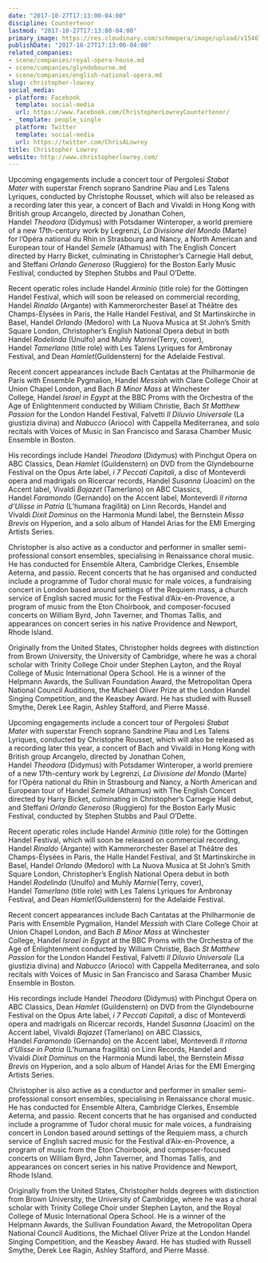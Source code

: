 ```yaml
---
date: "2017-10-27T17:13:00-04:00"
discipline: Countertenor
lastmod: "2017-10-27T17:13:00-04:00"
primary_image: https://res.cloudinary.com/schmopera/image/upload/v1546739448/media/2019/01/ChristopherLowrey.jpg
publishDate: "2017-10-27T17:13:00-04:00"
related_companies:
- scene/companies/royal-opera-house.md
- scene/companies/glyndebourne.md
- scene/companies/english-national-opera.md
slug: christopher-lowrey
social_media:
- platform: Facebook
  template: social-media
  url: https://www.facebook.com/ChristopherLowreyCountertenor/
- _template: people_single
  platform: Twitter
  template: social-media
  url: https://twitter.com/ChrisALowrey
title: Christopher Lowrey
website: http://www.christopherlowrey.com/
---
```

Upcoming engagements include a concert tour of Pergolesi _Stabat Mater_ with superstar French soprano Sandrine Piau and Les Talens Lyriques, conducted by Christophe Rousset, which will also be released as a recording later this year, a concert of Bach and Vivaldi in Hong Kong with British group Arcangelo, directed by Jonathan Cohen, Handel _Theodora_ (Didymus) with Potsdamer Winteroper, a world premiere of a new 17th-century work by Legrenzi, _La Divisione del Mondo_ (Marte) for l’Opéra national du Rhin in Strasbourg and Nancy, a North American and European tour of Handel _Semele_ (Athamus) with The English Concert directed by Harry Bicket, culminating in Christopher’s Carnegie Hall debut, and Steffani _Orlando Generoso_ (Ruggiero) for the Boston Early Music Festival, conducted by Stephen Stubbs and Paul O’Dette.

Recent operatic roles include Handel _Arminio_ (title role) for the Göttingen Handel Festival, which will soon be released on commercial recording, Handel _Rinaldo_ (Argante) with Kammerorchester Basel at Théâtre des Champs-Élysées in Paris, the Halle Handel Festival, and St Martinskirche in Basel, Handel _Orlando_ (Medoro) with La Nuova Musica at St John’s Smith Square London, Christopher’s English National Opera debut in both Handel _Rodelinda_ (Unulfo) and Muhly _Marnie_(Terry, cover), Handel _Tamerlano_ (title role) with Les Talens Lyriques for Ambronay Festival, and Dean _Hamlet_(Guildenstern) for the Adelaide Festival.

Recent concert appearances include Bach Cantatas at the Philharmonie de Paris with Ensemble Pygmalion, Handel _Messiah_ with Clare College Choir at Union Chapel London, and Bach _B Minor Mass_ at Winchester College, Handel _Israel in Egypt_ at the BBC Proms with the Orchestra of the Age of Enlightenment conducted by William Christie, Bach _St Matthew Passion_ for the London Handel Festival, Falvetti _Il Diluvio Universale_ (La giustizia divina) and _Nabucco_ (Arioco) with Cappella Mediterranea, and solo recitals with Voices of Music in San Francisco and Sarasa Chamber Music Ensemble in Boston.

His recordings include Handel _Theodora_ (Didymus) with Pinchgut Opera on ABC Classics, Dean _Hamlet_ (Guildenstern) on DVD from the Glyndebourne Festival on the Opus Arte label, _i 7 Peccati Capitali_, a disc of Monteverdi opera and madrigals on Ricercar records, Handel _Susanna_ (Joacim) on the Accent label, Vivaldi _Bajazet_ (Tamerlano) on ABC Classics, Handel _Faramondo_ (Gernando) on the Accent label, Monteverdi _Il ritorna d’Ulisse in Patria_ (L’humana fragilità) on Linn Records, Handel and Vivaldi _Dixit Dominus_ on the Harmonia Mundi label, the Bernstein _Missa Brevis_ on Hyperion, and a solo album of Handel Arias for the EMI Emerging Artists Series.

Christopher is also active as a conductor and performer in smaller semi-professional consort ensembles, specialising in Renaissance choral music. He has conducted for Ensemble Altera, Cambridge Clerkes, Ensemble Aeterna, and passio. Recent concerts that he has organised and conducted include a programme of Tudor choral music for male voices, a fundraising concert in London based around settings of the Requiem mass, a church service of English sacred music for the Festival d’Aix-en-Provence, a program of music from the Eton Choirbook, and composer-focused concerts on William Byrd, John Taverner, and Thomas Tallis, and appearances on concert series in his native Providence and Newport, Rhode Island.

Originally from the United States, Christopher holds degrees with distinction from Brown University, the University of Cambridge, where he was a choral scholar with Trinity College Choir under Stephen Layton, and the Royal College of Music International Opera School. He is a winner of the Helpmann Awards, the Sullivan Foundation Award, the Metropolitan Opera National Council Auditions, the Michael Oliver Prize at the London Handel Singing Competition, and the Keasbey Award. He has studied with Russell Smythe, Derek Lee Ragin, Ashley Stafford, and Pierre Massé.

Upcoming engagements include a concert tour of Pergolesi _Stabat Mater_ with superstar French soprano Sandrine Piau and Les Talens Lyriques, conducted by Christophe Rousset, which will also be released as a recording later this year, a concert of Bach and Vivaldi in Hong Kong with British group Arcangelo, directed by Jonathan Cohen, Handel _Theodora_ (Didymus) with Potsdamer Winteroper, a world premiere of a new 17th-century work by Legrenzi, _La Divisione del Mondo_ (Marte) for l’Opéra national du Rhin in Strasbourg and Nancy, a North American and European tour of Handel _Semele_ (Athamus) with The English Concert directed by Harry Bicket, culminating in Christopher’s Carnegie Hall debut, and Steffani _Orlando Generoso_ (Ruggiero) for the Boston Early Music Festival, conducted by Stephen Stubbs and Paul O’Dette.

Recent operatic roles include Handel _Arminio_ (title role) for the Göttingen Handel Festival, which will soon be released on commercial recording, Handel _Rinaldo_ (Argante) with Kammerorchester Basel at Théâtre des Champs-Élysées in Paris, the Halle Handel Festival, and St Martinskirche in Basel, Handel _Orlando_ (Medoro) with La Nuova Musica at St John’s Smith Square London, Christopher’s English National Opera debut in both Handel _Rodelinda_ (Unulfo) and Muhly _Marnie_(Terry, cover), Handel _Tamerlano_ (title role) with Les Talens Lyriques for Ambronay Festival, and Dean _Hamlet_(Guildenstern) for the Adelaide Festival.

Recent concert appearances include Bach Cantatas at the Philharmonie de Paris with Ensemble Pygmalion, Handel _Messiah_ with Clare College Choir at Union Chapel London, and Bach _B Minor Mass_ at Winchester College, Handel _Israel in Egypt_ at the BBC Proms with the Orchestra of the Age of Enlightenment conducted by William Christie, Bach _St Matthew Passion_ for the London Handel Festival, Falvetti _Il Diluvio Universale_ (La giustizia divina) and _Nabucco_ (Arioco) with Cappella Mediterranea, and solo recitals with Voices of Music in San Francisco and Sarasa Chamber Music Ensemble in Boston.

His recordings include Handel _Theodora_ (Didymus) with Pinchgut Opera on ABC Classics, Dean _Hamlet_ (Guildenstern) on DVD from the Glyndebourne Festival on the Opus Arte label, _i 7 Peccati Capitali_, a disc of Monteverdi opera and madrigals on Ricercar records, Handel _Susanna_ (Joacim) on the Accent label, Vivaldi _Bajazet_ (Tamerlano) on ABC Classics, Handel _Faramondo_ (Gernando) on the Accent label, Monteverdi _Il ritorna d’Ulisse in Patria_ (L’humana fragilità) on Linn Records, Handel and Vivaldi _Dixit Dominus_ on the Harmonia Mundi label, the Bernstein _Missa Brevis_ on Hyperion, and a solo album of Handel Arias for the EMI Emerging Artists Series.

Christopher is also active as a conductor and performer in smaller semi-professional consort ensembles, specialising in Renaissance choral music. He has conducted for Ensemble Altera, Cambridge Clerkes, Ensemble Aeterna, and passio. Recent concerts that he has organised and conducted include a programme of Tudor choral music for male voices, a fundraising concert in London based around settings of the Requiem mass, a church service of English sacred music for the Festival d’Aix-en-Provence, a program of music from the Eton Choirbook, and composer-focused concerts on William Byrd, John Taverner, and Thomas Tallis, and appearances on concert series in his native Providence and Newport, Rhode Island.

Originally from the United States, Christopher holds degrees with distinction from Brown University, the University of Cambridge, where he was a choral scholar with Trinity College Choir under Stephen Layton, and the Royal College of Music International Opera School. He is a winner of the Helpmann Awards, the Sullivan Foundation Award, the Metropolitan Opera National Council Auditions, the Michael Oliver Prize at the London Handel Singing Competition, and the Keasbey Award. He has studied with Russell Smythe, Derek Lee Ragin, Ashley Stafford, and Pierre Massé.